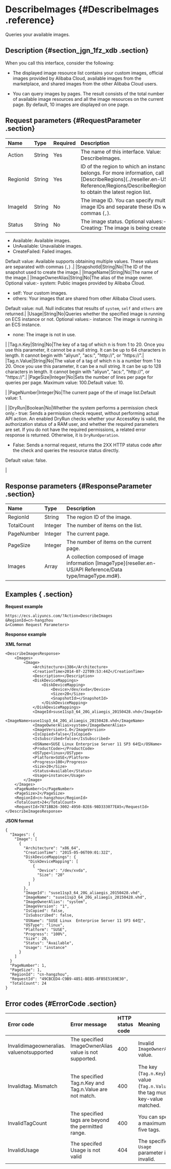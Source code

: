 # DescribeImages {#DescribeImages .reference}

Queries your available images.

## Description {#section_jgn_1fz_xdb .section}

When you call this interface, consider the following:

-   The displayed image resource list contains your custom images, official images provided by Alibaba Cloud, available images from the marketplace, and shared images from the other Alibaba Cloud users.

-   You can query images by pages. The result consists of the total number of available image resources and all the image resources on the current page. By default, 10 images are displayed on one page.


## Request parameters {#RequestParameter .section}

|Name|Type|Required|Description|
|:---|:---|:-------|:----------|
|Action|String|Yes|The name of this interface. Value: DescribeImages.|
|RegionId|String|Yes|ID of the region to which an instance belongs. For more information, call [DescribeRegions](../reseller.en-US/API Reference/Regions/DescribeRegions.md#) to obtain the latest region list.|
|ImageId|String|No|The image ID. You can specify multiple image IDs and separate these IDs with commas \(`,`\).|
|Status|String|No|The image status. Optional values:-   Creating: The image is being created.
-   Available: Available images.
-   UnAvailable: Unavailable images.
-   CreateFailed: Failed images.

Default value: Available supports obtaining multiple values. These values are separated with commas \(`,`\) .|
|SnapshotId|String|No|The ID of the snapshot used to create the image.|
|ImageName|String|No|The name of the image.|
|ImageOwnerAlias|String|No|The alias of the image owner. Optional value:-   system: Public images provided by Alibaba Cloud.
-   self: Your custom images.
-   others: Your images that are shared from other Alibaba Cloud users.

Default value: null. Null indicates that results of `system`, `self` and `others` are returned.|
|Usage|String|No|Queries whether the specified image is running on ECS instance or not. Optional values:-   instance: The image is running in an ECS instance.
-   none: The image is not in use.

|
|Tag.n.Key|String|No|The key of a tag of which n is from 1 to 20. Once you use this parameter, it cannot be a null string. It can be up to 64 characters in length. It cannot begin with "aliyun", "acs:", "http://", or "https://".|
|Tag.n.Value|String|No|The value of a tag of which n is a number from 1 to 20. Once you use this parameter, it can be a null string. It can be up to 128 characters in length. It cannot begin with "aliyun", "acs:", "http://", or "https://".|
|PageSize|Integer|No|Sets the number of lines per page for queries per page. Maximum value: 100.Default value: 10.

|
|PageNumber|Integer|No|The current page of the of image list.Default value: 1.

|
|DryRun|Boolean|No|Whether the system performs a permission check only.-   true: Sends a permission check request, without performing actual API action. An enabled DryRun checks whether your AccessKey is valid, the authorization status of a RAM user, and whether the required parameters are set. If you do not have the required permissions, a related error response is returned. Otherwise, it is `DryRunOperation`.
-   False: Sends a normal request, returns the 2XX HTTP status code after the check and queries the resource status directly.

Default value: false.

|

## Response parameters {#ResponseParameter .section}

|Name|Type|Description|
|:---|:---|:----------|
|RegionId|String|The region ID of the image.|
|TotalCount|Integer|The number of items on the list.|
|PageNumber|Integer|The current page.|
|PageSize|Integer|The number of items on the current page.|
|Images|Array|A collection composed of image information [ImageType](reseller.en-US/API Reference/Data type/ImageType.md#).|

## Examples { .section}

**Request example** 

```
https://ecs.aliyuncs.com/?Action=DescribeImages
&RegionId=cn-hangzhou
&<Common Request Parameters>
```

**Response example** 

**XML format**

```
<DescribeImagesResponse>
    <Images>
        <Image>
            <Architecture>i386</Architecture>
            <CreationTime>2014-07-22T09:53:44Z</CreationTime>
            <Description></Description>
            <DiskDeviceMappings>
                <DiskDeviceMapping>
                    <Device>/dev/xvda</Device>
                    <Size>20</Size>
                    <SnapshotId></SnapshotId>
                </DiskDeviceMapping>
            </DiskDeviceMappings>
            <ImageId>suse11sp3_64_20G_aliaegis_20150428.vhd</ImageId>            
            <ImageName>suse11sp3_64_20G_aliaegis_20150428.vhd</ImageName>
            <ImageOwnerAlias>system</ImageOwnerAlias>
            <ImageVersion>1.0</ImageVersion>
            <IsCopied>false</IsCopied>
            <IsSubscribed>false</IsSubscribed>
            <OSName>SUSE Linux Enterprise Server 11 SP3 64位</OSName>
            <ProductCode></ProductCode>
            <OSType>linux</OSType>
            <Platform>SUSE</Platform>
            <Progress>100</Progress>
            <Size>20</Size>
            <Status>Available</Status>
            <Usage>instance</Usage>
        </Image>
    </Images>
    <PageNumber>1</PageNumber>
    <PageSize>2</PageSize>
    <RegionId>cn-hangzhou</RegionId>
    <TotalCount>24</TotalCount>
    <RequestId>7871BB26-3002-4950-B2E6-98D333077EA5</RequestId>
</DescribeImagesResponse>
```

 **JSON format** 

```
{
  "Images": {
    "Image": [
      {
        "Architecture": "x86_64",
        "CreationTime": "2015-05-06T09:01:32Z",
        "DiskDeviceMappings": {
          "DiskDeviceMapping": [
            {
              "Device": "/dev/xvda",
              "Size": "20"
            }
          ]
        },
        "ImageId": "suse11sp3_64_20G_aliaegis_20150428.vhd",
        "ImageName": "suse11sp3_64_20G_aliaegis_20150428.vhd",
        "ImageOwnerAlias": "system",
        "ImageVersion": "1",
        "IsCopied": false,
        "IsSubscribed": false,
        "OSName": "SUSE Linux  Enterprise Server 11 SP3 64位",
        "OSType": "linux",
        "Platform": "SUSE",
        "Progress": "100%",
        "Size": 20,
        "Status": "Available",
        "Usage": "instance"
      }
    ]
  }
  "PageNumber": 1,
  "PageSize": 1,
  "RegionId": "cn-hangzhou",
  "RequestId": "49CBCED4-C9B9-4851-BEB5-8FB5E5169E30",
  "TotalCount": 24
}
```

## Error codes {#ErrorCode .section}

|Error code|Error message |HTTP status code |Meaning|
|:---------|:-------------|:----------------|:------|
|Invalidimageowneralias. valuenotsupported|The specified ImageOwnerAlias value is not supported.|400|Invalid `ImageOwnerAlias` value.|
|Invalidtag. Mismatch|The specified Tag.n.Key and Tag.n.Value are not match.|400|The key \(`Tag.n.Key`\) and value \(`Tag.n.Value`\) of the tag must be key-value matched.|
|InvalidTagCount|The specified tags are beyond the permitted range.|400|You can specify a maximum of five tags.|
|InvalidUsage|The specifed Usage is not valid|404|The specified `Usage` parameter is invalid.|

